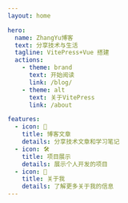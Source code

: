 ```yaml
---
layout: home

hero:
  name: ZhangYu博客
  text: 分享技术与生活
  tagline: VitePress+Vue 搭建
  actions:
    - theme: brand
      text: 开始阅读
      link: /blog/
    - theme: alt
      text: 关于VitePress
      link: /about

features:
  - icon: 📝
    title: 博客文章
    details: 分享技术文章和学习笔记
  - icon: 🛠️
    title: 项目展示
    details: 展示个人开发的项目
  - icon: 👋
    title: 关于我
    details: 了解更多关于我的信息
---
```

